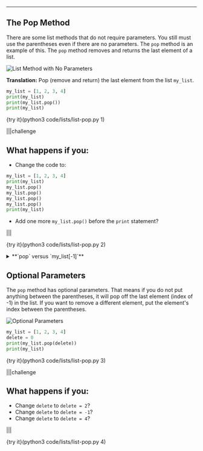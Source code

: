 ---

## The Pop Method

There are some list methods that do not require parameters. You still must use the parentheses even if there are no parameters. The `pop` method is an example of this. The `pop` method removes and returns the last element of a list.

![List Method with No Parameters](.guides/images/list-method-no-parameters.png)

**Translation:** Pop (remove and return) the last element from the list `my_list`.

```python
my_list = [1, 2, 3, 4]
print(my_list)
print(my_list.pop())
print(my_list)
```

{try it}(python3 code/lists/list-pop.py 1)

|||challenge
## What happens if you:
* Change the code to:
```python
my_list = [1, 2, 3, 4]
print(my_list)
my_list.pop()
my_list.pop()
my_list.pop()
my_list.pop()
print(my_list)
```
* Add one more `my_list.pop()` before the `print` statement?

|||

{try it}(python3 code/lists/list-pop.py 2)

<details><summary>**`pop` versus `my_list[-1]`**</summary>`my_list[-1]` returns the last element in a list. This **does not** modify the original list. The `pop` method also returns the last element of a list, but it **always** modifies the original list. The last element has been removed from the list.</details>

## Optional Parameters

The `pop` method has optional parameters. That means if you do not put anything between the parentheses, it will pop off the last element (index of -1) in the list. If you want to remove a different element, put the element's index between the parentheses.

![Optional Parameters](.guides/images/optional-parameters.png)

```python
my_list = [1, 2, 3, 4]
delete = 0
print(my_list.pop(delete))
print(my_list)
```

{try it}(python3 code/lists/list-pop.py 3)

|||challenge
## What happens if you:
* Change `delete` to `delete = 2`?
* Change `delete` to `delete = -1`?
* Change `delete` to `delete = 4`?

|||

{try it}(python3 code/lists/list-pop.py 4)
